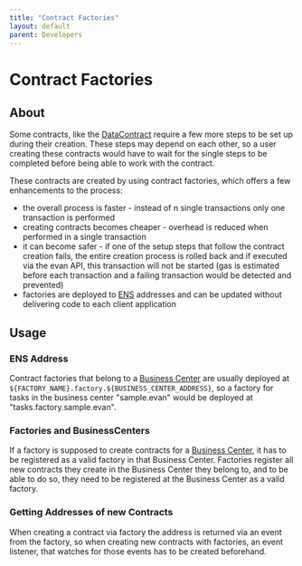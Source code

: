 ```yaml
---
title: "Contract Factories"
layout: default
parent: Developers
---
```


# Contract Factories
## About
Some contracts, like the [DataContract](/dev/data-contract) require a few more steps to be set up during their creation. These steps may depend on each other, so a user creating these contracts would have to wait for the single steps to be completed before being able to work with the contract.

These contracts are created by using contract factories, which offers a few enhancements to the process:
- the overall process is faster - instead of n single transactions only one transaction is performed
- creating contracts becomes cheaper -  overhead is reduced when performed in a single transaction
- it can become safer - if one of the setup steps that follow the contract creation fails, the entire creation process is rolled back and if executed via the evan API, this transaction will not be started (gas is estimated before each transaction and a failing transaction would be detected and prevented)
- factories are deployed to [ENS](/dev/ens) addresses and can be updated without delivering code to each client application


## Usage
### ENS Address
Contract factories that belong to a [Business Center](/dev/business-center) are usually deployed at `${FACTORY_NAME}.factory.${BUSINESS_CENTER_ADDRESS}`, so a factory for tasks in the business center "sample.evan" would be deployed at "tasks.factory.sample.evan".

### Factories and BusinessCenters
If a factory is supposed to create contracts for a [Business Center](/dev/business-center), it has to be registered as a valid factory in that Business Center. Factories register all new contracts they create in the Business Center they belong to, and to be able to do so, they need to be registered at the Business Center as a valid factory.

### Getting Addresses of new Contracts
When creating a contract via factory the address is returned via an event from the factory, so when creating new contracts with factories, an event listener, that watches for those events has to be created beforehand.